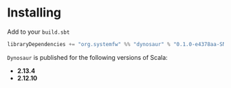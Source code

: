 # Installing

Add to your `build.sbt`

```scala
libraryDependencies += "org.systemfw" %% "dynosaur" % "0.1.0-e4378aa-SNAPSHOT"
```

`Dynosaur` is published for the following versions of Scala:

- **2.13.4**
- **2.12.10**
